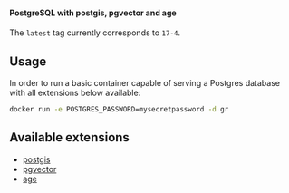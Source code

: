 #### PostgreSQL with postgis, pgvector and age

The `latest` tag currently corresponds to `17-4`.

## Usage

In order to run a basic container capable of serving a Postgres database with all extensions below available:

```bash
docker run -e POSTGRES_PASSWORD=mysecretpassword -d gr
```

## Available extensions

- [postgis](https://github.com/postgis/postgis)
- [pgvector](https://github.com/pgvector/pgvector)
- [age](https://github.com/apache/age)
